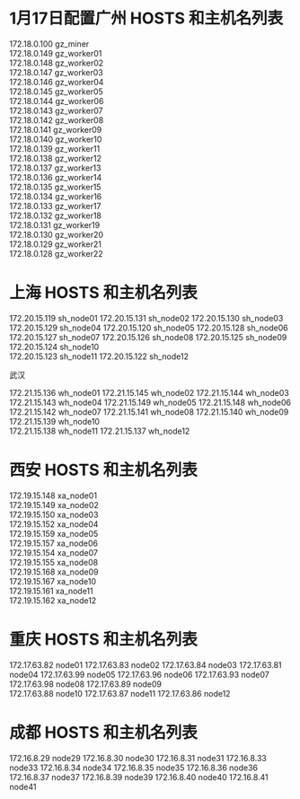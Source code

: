 
# 1月17日配置广州 HOSTS 和主机名列表
172.18.0.100 gz_miner  
172.18.0.149 gz_worker01  
172.18.0.148 gz_worker02  
172.18.0.147 gz_worker03  
172.18.0.146 gz_worker04  
172.18.0.145 gz_worker05  
172.18.0.144 gz_worker06  
172.18.0.143 gz_worker07   
172.18.0.142 gz_worker08  
172.18.0.141 gz_worker09  
172.18.0.140 gz_worker10  
172.18.0.139 gz_worker11  
172.18.0.138 gz_worker12  
172.18.0.137 gz_worker13  
172.18.0.136 gz_worker14  
172.18.0.135 gz_worker15  
172.18.0.134 gz_worker16  
172.18.0.133 gz_worker17  
172.18.0.132 gz_worker18   
172.18.0.131 gz_worker19  
172.18.0.130 gz_worker20  
172.18.0.129 gz_worker21   
172.18.0.128 gz_worker22  
  
# 上海 HOSTS 和主机名列表

172.20.15.119	sh_node01 
172.20.15.131	sh_node02 
172.20.15.130	sh_node03 
172.20.15.129	sh_node04 
172.20.15.120	sh_node05 
172.20.15.128	sh_node06 
172.20.15.127	sh_node07 
172.20.15.126	sh_node08 
172.20.15.125	sh_node09 
172.20.15.124	sh_node10  
172.20.15.123	sh_node11 
172.20.15.122	sh_node12 
  
武汉 
 
172.21.15.136	wh_node01 
172.21.15.145	wh_node02 
172.21.15.144	wh_node03 
172.21.15.143	wh_node04 
172.21.15.149	wh_node05 
172.21.15.148	wh_node06 
172.21.15.142	wh_node07 
172.21.15.141	wh_node08 
172.21.15.140	wh_node09
172.21.15.139	wh_node10  
172.21.15.138	wh_node11 
172.21.15.137	wh_node12
 
# 西安 HOSTS 和主机名列表

172.19.15.148	xa_node01  
172.19.15.149	xa_node02  
172.19.15.150	xa_node03  
172.19.15.152	xa_node04  
172.19.15.159	xa_node05  
172.19.15.157	xa_node06  
172.19.15.154	xa_node07  
172.19.15.155	xa_node08  
172.19.15.168	xa_node09  
172.19.15.167	xa_node10  
172.19.15.161	xa_node11  
172.19.15.162	xa_node12  
 

# 重庆 HOSTS 和主机名列表

172.17.63.82	node01 
172.17.63.83	node02 
172.17.63.84	node03 
172.17.63.81	node04 
172.17.63.99	node05 
172.17.63.96	node06 
172.17.63.93	node07 
172.17.63.98	node08 
172.17.63.89	node09  
172.17.63.88	node10 
172.17.63.87	node11 
172.17.63.86	node12 
 
# 成都 HOSTS 和主机名列表

172.16.8.29	node29 
172.16.8.30	node30 
172.16.8.31	node31 
172.16.8.33	node33 
172.16.8.34	node34 
172.16.8.35	node35 
172.16.8.36	node36 
172.16.8.37	node37 
172.16.8.39	node39 
172.16.8.40	node40 
172.16.8.41	node41 
